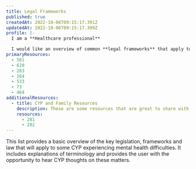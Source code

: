 ```yaml
---
title: Legal Frameworks
published: true
createdAt: 2022-10-06T09:15:17.391Z
updatedAt: 2022-10-06T09:15:17.399Z
profile: |-
  I am a **Healthcare professional**

  I would like an overview of common **legal frameworks** that apply to CYP in Emergency Department or Paediatric Care.
primaryResources:
  - 581
  - 620
  - 283
  - 284
  - 533
  - 73
  - 464
additionalResources:
  - title: CYP and Family Resources
    description: These are some resources that are great to share with the young person and / or their family. Healthcare professional will find them useful as they give an insight into the understanding required by the CYP and family and they may also help address questions that might be posed to the healthcare professional.
    resources:
      - 281
      - 282
---
```

This list provides a basic overview of the key legislation, frameworks and law that will apply to some CYP experiencing mental health difficulties. It includes explanations of terminology and provides the user with the opportunity to hear CYP thoughts on these matters.
